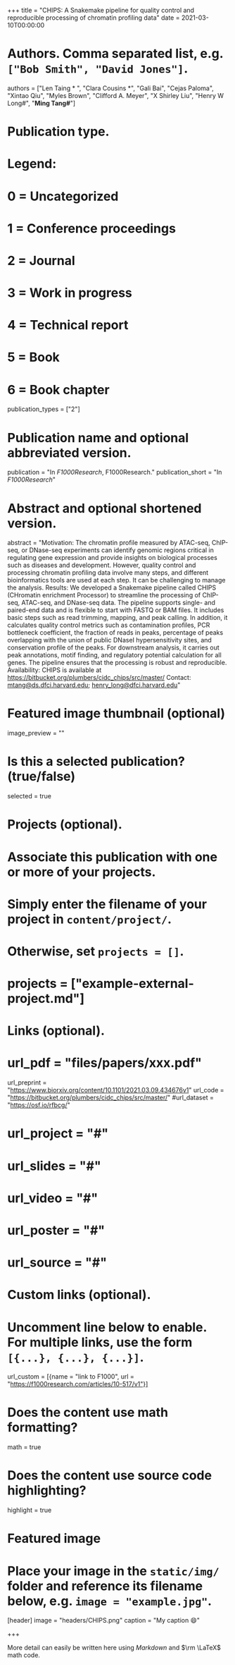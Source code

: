 +++
title = "CHIPS: A Snakemake pipeline for quality control and reproducible processing of chromatin profiling data"
date = 2021-03-10T00:00:00

# Authors. Comma separated list, e.g. `["Bob Smith", "David Jones"]`.
authors = ["Len Taing * ", "Clara Cousins *", "Gali Bai", "Cejas Paloma", "Xintao Qiu", "Myles Brown", "Clifford A. Meyer", "X Shirley Liu", "Henry W Long#", "**Ming Tang#**"]

# Publication type.
# Legend:
# 0 = Uncategorized
# 1 = Conference proceedings
# 2 = Journal
# 3 = Work in progress
# 4 = Technical report
# 5 = Book
# 6 = Book chapter
publication_types = ["2"]

# Publication name and optional abbreviated version.
publication = "In *F1000Research*, F1000Research."
publication_short = "In *F1000Research*"

# Abstract and optional shortened version.
abstract = "Motivation: The chromatin profile measured by ATAC-seq, ChIP-seq, or DNase-seq experiments can identify genomic regions critical in regulating gene expression and provide insights on biological processes such as diseases and development. However, quality control and processing chromatin profiling data involve many steps, and different bioinformatics tools are used at each step. It can be challenging to manage the analysis. Results: We developed a Snakemake pipeline called CHIPS (CHromatin enrichment Processor) to streamline the processing of ChIP-seq, ATAC-seq, and DNase-seq data. The pipeline supports single- and paired-end data and is flexible to start with FASTQ or BAM files. It includes basic steps such as read trimming, mapping, and peak calling. In addition, it calculates quality control metrics such as contamination profiles, PCR bottleneck coefficient, the fraction of reads in peaks, percentage of peaks overlapping with the union of public DNaseI hypersensitivity sites, and conservation profile of the peaks. For downstream analysis, it carries out peak annotations, motif finding, and regulatory potential calculation for all genes. The pipeline ensures that the processing is robust and reproducible. Availability: CHIPS is available at https://bitbucket.org/plumbers/cidc_chips/src/master/ Contact: mtang@ds.dfci.harvard.edu; henry_long@dfci.harvard.edu"

# Featured image thumbnail (optional)
image_preview = ""

# Is this a selected publication? (true/false)
selected = true

# Projects (optional).
#   Associate this publication with one or more of your projects.
#   Simply enter the filename of your project in `content/project/`.
#   Otherwise, set `projects = []`.
# projects = ["example-external-project.md"]

# Links (optional).
# url_pdf = "files/papers/xxx.pdf"
url_preprint = "https://www.biorxiv.org/content/10.1101/2021.03.09.434676v1"
url_code = "https://bitbucket.org/plumbers/cidc_chips/src/master/"
#url_dataset = "https://osf.io/rfbcg/"
# url_project = "#"
# url_slides = "#"
# url_video = "#"
# url_poster = "#"
# url_source = "#"

# Custom links (optional).
#   Uncomment line below to enable. For multiple links, use the form `[{...}, {...}, {...}]`.
url_custom = [{name = "link to F1000", url = "https://f1000research.com/articles/10-517/v1"}]

# Does the content use math formatting?
math = true

# Does the content use source code highlighting?
highlight = true

# Featured image
# Place your image in the `static/img/` folder and reference its filename below, e.g. `image = "example.jpg"`.
[header]
image = "headers/CHIPS.png"
caption = "My caption :smile:"

+++

More detail can easily be written here using *Markdown* and $\rm \LaTeX$ math code.

